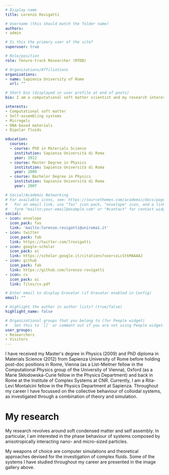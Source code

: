 ```yaml
---
# Display name
title: Lorenzo Rovigatti

# Username (this should match the folder name)
authors:
- admin

# Is this the primary user of the site?
superuser: true

# Role/position
role: Tenure-track Researcher (RTDB)

# Organizations/Affiliations
organizations:
- name: Sapienza University of Rome
  url: ""

# Short bio (displayed in user profile at end of posts)
bio: I am a computational soft matter scientist and my research interests include polymers, DNA and limited-valence colloids

interests:
- Computational soft matter
- Self-assembling systems
- Microgels
- DNA-based materials
- Dipolar fluids

education:
  courses:
  - course: PhD in Materials Science
    institution: Sapienza Università di Roma
    year: 2012
  - course: Master Degree in Physics
    institution: Sapienza Università di Roma
    year: 2009
  - course: Bachelor Degree in Physics
    institution: Sapienza Università di Roma
    year: 2007

# Social/Academic Networking
# For available icons, see: https://sourcethemes.com/academic/docs/page-builder/#icons
#   For an email link, use "fas" icon pack, "envelope" icon, and a link in the
#   form "mailto:your-email@example.com" or "#contact" for contact widget.
social:
- icon: envelope
  icon_pack: fas
  link: 'mailto:lorenzo.rovigatti@uniroma1.it'
- icon: twitter
  icon_pack: fab
  link: https://twitter.com/lrovigatti
- icon: google-scholar
  icon_pack: ai
  link: https://scholar.google.it/citations?user=zLcStkMAAAAJ
- icon: github
  icon_pack: fab
  link: https://github.com/lorenzo-rovigatti
- icon: cv
  icon_pack: ai
  link: files/cv.pdf

# Enter email to display Gravatar (if Gravatar enabled in Config)
email: ""

# Highlight the author in author lists? (true/false)
highlight_name: false

# Organizational groups that you belong to (for People widget)
#   Set this to `[]` or comment out if you are not using People widget.
user_groups:
- Researchers
- Visitors
---
```


I have received my Master's degree in Physics (2009) and PhD diploma in Materials Science (2012) from Sapienza University of Rome before holding post-doc positions in Rome, Vienna (as a List-Meitner fellow in the Computational Physics group of the University of Vienna), Oxford (as a Marie Skłodowska-Curie fellow in the Physics Department) and back in Rome at the Institute of Complex Systems at CNR. Currently, I am a Rita-Levi Montalcini fellow in the Physics Department at Sapienza. Throughout my career I have focussed on the collective behaviour of colloidal systems, as investigated through a combination of theory and simulation.

# My research

My research revolves around soft condensed matter and self assembly. In particular, I am interested in the phase behaviour of systems composed by anisotropically interacting nano- and micro-sized particles.

My weapons of choice are computer simulations and theoretical approaches devised for the investigation of complex fluids. Some of the systems I have studied throughout my career are presented in the image gallery above.
